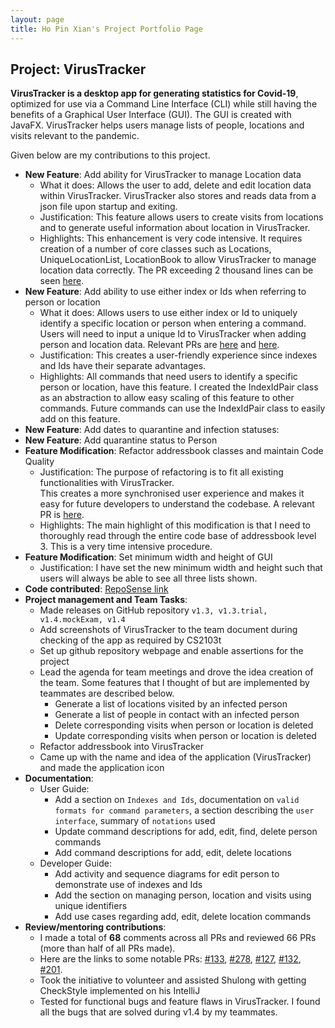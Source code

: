```yaml
---
layout: page
title: Ho Pin Xian's Project Portfolio Page
---
```


## Project: VirusTracker

**VirusTracker is a desktop app for generating statistics for Covid-19**, optimized for use via a Command Line Interface (CLI)
while still having the benefits of a Graphical User Interface (GUI). The GUI is created with JavaFX.
VirusTracker helps users manage lists of people, locations and visits relevant to the pandemic.

Given below are my contributions to this project.

* **New Feature**: Add ability for VirusTracker to manage Location data
  * What it does: Allows the user to add, delete and edit location data within VirusTracker.
  VirusTracker also stores and reads data from a json file upon startup and exiting.
  * Justification: This feature allows users to create visits from locations and to generate useful information about location in VirusTracker.
  * Highlights: This enhancement is very code intensive. It requires creation of a number of core classes such as
  Locations, UniqueLocationList, LocationBook to allow VirusTracker to manage location data correctly.
  The PR exceeding 2 thousand  lines can be seen [here](https://github.com/AY2021S1-CS2103T-T13-1/tp/pull/69).
* **New Feature**: Add ability to use either index or Ids when referring to person or location
  * What it does: Allows users to use either index or Id to uniquely identify a specific location or person when entering a command.
  Users will need to input a unique Id to VirusTracker when adding person and location data. Relevant PRs are
  [here](https://github.com/AY2021S1-CS2103T-T13-1/tp/pull/168) and [here](https://github.com/AY2021S1-CS2103T-T13-1/tp/pull/206).
  * Justification: This creates a user-friendly experience since indexes and Ids have their separate advantages.
  * Highlights: All commands that need users to identify a specific person or location, have this feature.
  I created the IndexIdPair class as an abstraction to allow easy scaling of this feature to other commands.
  Future commands can use the IndexIdPair class to easily add on this feature. 
* **New Feature**: Add dates to quarantine and infection statuses:
* **New Feature**: Add quarantine status to Person
* **Feature Modification**: Refactor addressbook classes and maintain Code Quality
  * Justification: The purpose of refactoring is to fit all existing functionalities with VirusTracker.  
  This creates a more synchronised user experience and makes it easy for future developers to understand the codebase.
  A relevant PR is [here](https://github.com/AY2021S1-CS2103T-T13-1/tp/pull/139).
  * Highlights: The main highlight of this modification is that I need to thoroughly read through the entire code base
  of addressbook level 3. This is a very time intensive procedure.   
* **Feature Modification**: Set minimum width and height of GUI
  * Justification: I have set the new minimum width and height such that users will always be able to see all three lists shown.
* **Code contributed**: [RepoSense link](https://nus-cs2103-ay2021s1.github.io/tp-dashboard/#breakdown=true&search=hopinxian&sort=groupTitle&sortWithin=title&since=2020-08-14&timeframe=commit&mergegroup=&groupSelect=groupByRepos&checkedFileTypes=docs~functional-code~test-code~other&tabOpen=true&tabType=authorship&tabAuthor=hopinxian&tabRepo=AY2021S1-CS2103T-T13-1%2Ftp%5Bmaster%5D&authorshipIsMergeGroup=false&authorshipFileTypes=docs~functional-code~test-code~other)
* **Project management and Team Tasks**:
  * Made releases on GitHub repository `v1.3, v1.3.trial, v1.4.mockExam, v1.4`
  * Add screenshots of VirusTracker to the team document during checking of the app as required by CS2103t
  * Set up github repository webpage and enable assertions for the project
  * Lead the agenda for team meetings and drove the idea creation of the team.
    Some features that I thought of but are implemented by teammates are described below.
    * Generate a list of locations visited by an infected person
    * Generate a list of people in contact with an infected person
    * Delete corresponding visits when person or location is deleted
    * Update corresponding visits when person or location is deleted
  * Refactor addressbook into VirusTracker
  * Came up with the name and idea of the application (VirusTracker) and made the application icon
* **Documentation**:
  * User Guide: 
    * Add a section on `Indexes and Ids`, documentation on `valid formats for command parameters`,
    a section describing the `user interface`, summary of `notations` used
    * Update command descriptions for add, edit, find, delete person commands
    * Add command descriptions for add, edit, delete locations
  * Developer Guide:
    * Add activity and sequence diagrams for edit person to demonstrate use of indexes and Ids
    * Add the section on managing person, location and visits using unique identifiers
    * Add use cases regarding add, edit, delete location commands
* **Review/mentoring contributions**:  
   * I made a total of **68** comments across all PRs and reviewed 66 PRs (more than half of all PRs made). 
   * Here are the links to some notable PRs: [\#133](https://github.com/AY2021S1-CS2103T-T13-1/tp/pull/133), [\#278](https://github.com/AY2021S1-CS2103T-T13-1/tp/pull/278),
     [\#127](https://github.com/AY2021S1-CS2103T-T13-1/tp/pull/127), [\#132](https://github.com/AY2021S1-CS2103T-T13-1/tp/pull/132), 
     [\#201](https://github.com/AY2021S1-CS2103T-T13-1/tp/pull/201). 
   * Took the initiative to volunteer and assisted Shulong with getting CheckStyle implemented on his IntelliJ
   * Tested for functional bugs and feature flaws in VirusTracker. I found all the bugs that are solved during v1.4 by my teammates.
